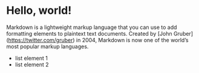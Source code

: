 # Hello, world!

Markdown is a lightweight markup language that you can use to add formatting elements to plaintext text documents. Created by [John Gruber] (https://twitter.com/gruber) in 2004, Markdown is now one of the world’s most popular markup languages.

- list element 1
- list element 2
